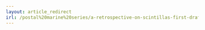 ```yaml
---
layout: article_redirect
irl: /postal%20marine%20series/a-retrospective-on-scintillas-first-draft
---
```

